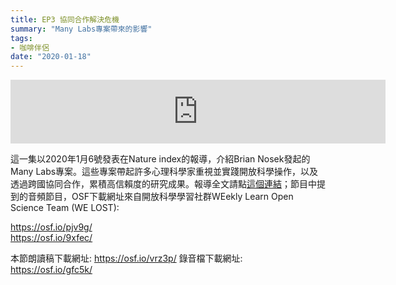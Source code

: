 ```yaml
---
title: EP3 協同合作解決危機
summary: "Many Labs專案帶來的影響"
tags:
- 咖啡伴侶
date: "2020-01-18"
---
```


<iframe src="https://anchor.fm/opensci-cafe/embed/episodes/EP3_-ea8l1n/a-a34fakg" height="102px" width="600px" frameborder="0" scrolling="no"></iframe>

這一集以2020年1月6號發表在Nature index的報導，介紹Brian Nosek發起的Many Labs專案。這些專案帶起許多心理科學家重視並實踐開放科學操作，以及透過跨國協同合作，累積高信賴度的研究成果。報導全文請點[這個連結](https://www.natureindex.com/news-blog/psychology-looks-physics-to-solve-replication-crisis)；節目中提到的音頻節目，OSF下載網址來自開放科學學習社群WEekly Learn Open Science Team (WE LOST): 

https://osf.io/pjv9g/    
https://osf.io/9xfec/ 

本節朗讀稿下載網址: https://osf.io/vrz3p/
錄音檔下載網址: https://osf.io/gfc5k/
